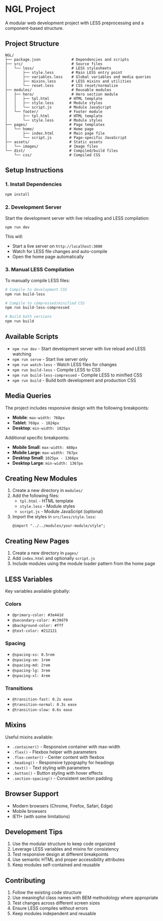 # NGL Project

A modular web development project with LESS preprocessing and a component-based structure.

## Project Structure

```
NGL/
├── package.json              # Dependencies and scripts
├── src/                      # Source files
│   └── less/                 # LESS stylesheets
│       ├── style.less        # Main LESS entry point
│       ├── variables.less    # Global variables and media queries
│       ├── mixins.less       # LESS mixins and utilities
│       └── reset.less        # CSS reset/normalize
├── modules/                  # Reusable modules
│   ├── hero/                 # Hero section module
│   │   ├── tpl.html         # HTML template
│   │   ├── style.less       # Module styles
│   │   └── script.js        # Module JavaScript
│   └── footer/              # Footer module
│       ├── tpl.html         # HTML template
│       └── style.less       # Module styles
├── pages/                   # Page templates
│   └── home/                # Home page
│       ├── index.html       # Main page file
│       └── script.js        # Page-specific JavaScript
├── assets/                  # Static assets
│   └── images/              # Image files
└── dist/                    # Compiled/build files
    └── css/                 # Compiled CSS
```

## Setup Instructions

### 1. Install Dependencies

```bash
npm install
```

### 2. Development Server

Start the development server with live reloading and LESS compilation:

```bash
npm run dev
```

This will:

- Start a live server on `http://localhost:3000`
- Watch for LESS file changes and auto-compile
- Open the home page automatically

### 3. Manual LESS Compilation

To manually compile LESS files:

```bash
# Compile to development CSS
npm run build-less

# Compile to compressed/minified CSS
npm run build-less-compressed

# Build both versions
npm run build
```

## Available Scripts

- `npm run dev` - Start development server with live reload and LESS watching
- `npm run serve` - Start live server only
- `npm run watch-less` - Watch LESS files for changes
- `npm run build-less` - Compile LESS to CSS
- `npm run build-less-compressed` - Compile LESS to minified CSS
- `npm run build` - Build both development and production CSS

## Media Queries

The project includes responsive design with the following breakpoints:

- **Mobile**: `max-width: 768px`
- **Tablet**: `769px - 1024px`
- **Desktop**: `min-width: 1025px`

Additional specific breakpoints:

- **Mobile Small**: `max-width: 480px`
- **Mobile Large**: `max-width: 767px`
- **Desktop Small**: `1025px - 1366px`
- **Desktop Large**: `min-width: 1367px`

## Creating New Modules

1. Create a new directory in `modules/`
2. Add the following files:
   - `tpl.html` - HTML template
   - `style.less` - Module styles
   - `script.js` - Module JavaScript (optional)
3. Import the styles in `src/less/style.less`:
   ```less
   @import "../../modules/your-module/style";
   ```

## Creating New Pages

1. Create a new directory in `pages/`
2. Add `index.html` and optionally `script.js`
3. Include modules using the module loader pattern from the home page

## LESS Variables

Key variables available globally:

### Colors

- `@primary-color: #3e441d`
- `@secondary-color: #c39d79`
- `@background-color: #fff`
- `@text-color: #212121`

### Spacing

- `@spacing-xs: 0.5rem`
- `@spacing-sm: 1rem`
- `@spacing-md: 2rem`
- `@spacing-lg: 3rem`
- `@spacing-xl: 4rem`

### Transitions

- `@transition-fast: 0.2s ease`
- `@transition-normal: 0.3s ease`
- `@transition-slow: 0.6s ease`

## Mixins

Useful mixins available:

- `.container()` - Responsive container with max-width
- `.flex()` - Flexbox helper with parameters
- `.flex-center()` - Center content with flexbox
- `.heading()` - Responsive typography for headings
- `.text()` - Text styling with parameters
- `.button()` - Button styling with hover effects
- `.section-spacing()` - Consistent section padding

## Browser Support

- Modern browsers (Chrome, Firefox, Safari, Edge)
- Mobile browsers
- IE11+ (with some limitations)

## Development Tips

1. Use the modular structure to keep code organized
2. Leverage LESS variables and mixins for consistency
3. Test responsive design at different breakpoints
4. Use semantic HTML and proper accessibility attributes
5. Keep modules self-contained and reusable

## Contributing

1. Follow the existing code structure
2. Use meaningful class names with BEM methodology where appropriate
3. Test changes across different screen sizes
4. Ensure LESS compiles without errors
5. Keep modules independent and reusable
